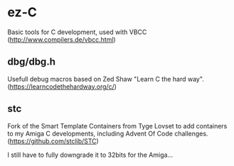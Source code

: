 # ez-C
Basic tools for C development, used with VBCC (http://www.compilers.de/vbcc.html)

## dbg/dbg.h
Usefull debug macros based on Zed Shaw "Learn C the hard way". 
(https://learncodethehardway.org/c/)

## stc
Fork of the Smart Template Containers from Tyge Lovset to add containers to my Amiga C developments, including Advent Of Code challenges.
(https://github.com/stclib/STC)

I still have to fully downgrade it to 32bits for the Amiga...
